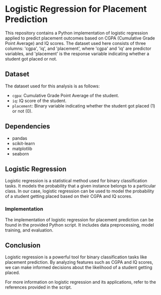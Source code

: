 # Logistic Regression for Placement Prediction

This repository contains a Python implementation of logistic regression applied to predict placement outcomes based on CGPA (Cumulative Grade Point Average) and IQ scores. The dataset used here consists of three columns: 'cgpa', 'iq', and 'placement', where 'cgpa' and 'iq' are predictor variables, and 'placement' is the response variable indicating whether a student got placed or not.

## Dataset
The dataset used for this analysis is as follows:
- `cgpa`: Cumulative Grade Point Average of the student.
- `iq`: IQ score of the student.
- `placement`: Binary variable indicating whether the student got placed (1) or not (0).

## Dependencies
- pandas
- scikit-learn
- matplotlib
- seaborn

## Logistic Regression
Logistic regression is a statistical method used for binary classification tasks. It models the probability that a given instance belongs to a particular class. In our case, logistic regression can be used to model the probability of a student getting placed based on their CGPA and IQ scores.


### Implementation
The implementation of logistic regression for placement prediction can be found in the provided Python script. It includes data preprocessing, model training, and evaluation.

## Conclusion
Logistic regression is a powerful tool for binary classification tasks like placement prediction. By analyzing features such as CGPA and IQ scores, we can make informed decisions about the likelihood of a student getting placed.

For more information on logistic regression and its applications, refer to the references provided in the script.

